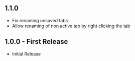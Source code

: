 ## 1.1.0  
* Fix renaming unsaved tabs
* Allow renaming of non active tab by right clicking the tab

## 1.0.0 - First Release
* Initial Release
